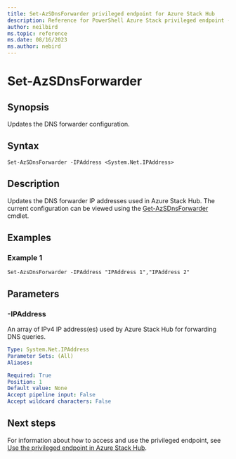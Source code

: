 ```yaml
---
title: Set-AzSDnsForwarder privileged endpoint for Azure Stack Hub
description: Reference for PowerShell Azure Stack privileged endpoint - Set-AzSDnsForwarder
author: neilbird
ms.topic: reference
ms.date: 08/16/2023
ms.author: nebird
---
```


# Set-AzSDnsForwarder

## Synopsis

Updates the DNS forwarder configuration.

## Syntax

```
Set-AzSDnsForwarder -IPAddress <System.Net.IPAddress>
```

## Description

Updates the DNS forwarder IP addresses used in Azure Stack Hub. The current configuration can be viewed using the [Get-AzSDnsForwarder](get-azsdnsforwarder.md) cmdlet.

## Examples

### Example 1

```
Set-AzsDnsForwarder -IPAddress "IPAddress 1","IPAddress 2"
```

## Parameters

### -IPAddress

An array of IPv4 IP address(es) used by Azure Stack Hub for forwarding DNS queries.

```yaml
Type: System.Net.IPAddress
Parameter Sets: (All)
Aliases:

Required: True
Position: 1
Default value: None
Accept pipeline input: False
Accept wildcard characters: False
```

## Next steps

For information about how to access and use the privileged endpoint, see [Use the privileged endpoint in Azure Stack Hub](../../operator/azure-stack-privileged-endpoint.md).
